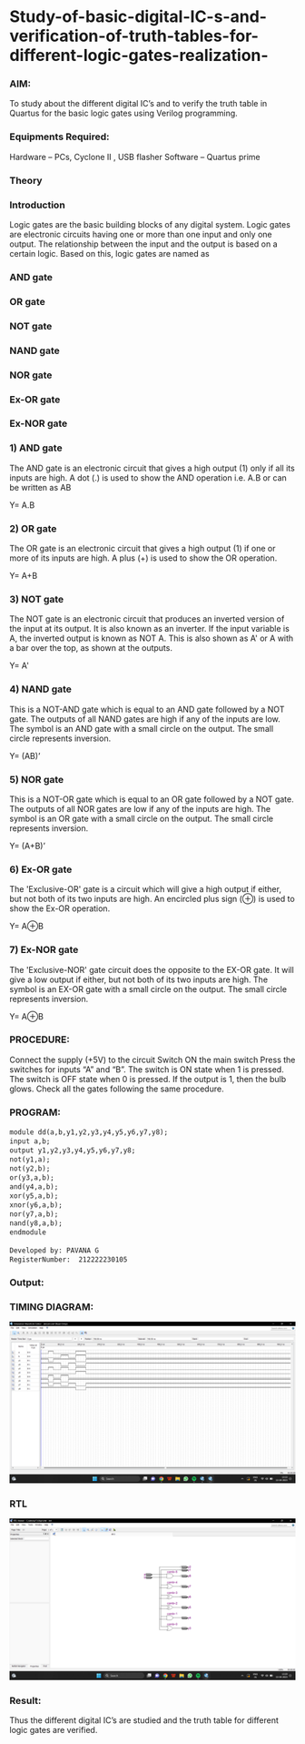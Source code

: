 # Study-of-basic-digital-IC-s-and-verification-of-truth-tables-for-different-logic-gates-realization-
### AIM:

To study about the different digital IC’s and to verify the truth table in Quartus for the basic logic gates using Verilog programming.

### Equipments Required:

Hardware – PCs, Cyclone II , USB flasher
Software – Quartus prime

### Theory
### Introduction

Logic gates are the basic building blocks of any digital system. Logic gates are electronic circuits having one or more than one input and only one output. The relationship between the input and the output is based on a certain logic. Based on this, logic gates are named as

### AND gate
### OR gate
### NOT gate
### NAND gate
### NOR gate
### Ex-OR gate
### Ex-NOR gate

### 1) AND gate

The AND gate is an electronic circuit that gives a high output (1) only if all its inputs are high. A dot (.) is used to show the AND operation i.e. A.B or can be written as AB

Y= A.B

### 2) OR gate

The OR gate is an electronic circuit that gives a high output (1) if one or more of its inputs are high. A plus (+) is used to show the OR operation.

Y= A+B

### 3) NOT gate

The NOT gate is an electronic circuit that produces an inverted version of the input at its output. It is also known as an inverter. If the input variable is A, the inverted output is known as NOT A. This is also shown as A' or A with a bar over the top, as shown at the outputs.

Y= A'

### 4) NAND gate

This is a NOT-AND gate which is equal to an AND gate followed by a NOT gate. The outputs of all NAND gates are high if any of the inputs are low. The symbol is an AND gate with a small circle on the output. The small circle represents inversion.

Y= (AB)’

### 5) NOR gate

This is a NOT-OR gate which is equal to an OR gate followed by a NOT gate. The outputs of all NOR gates are low if any of the inputs are high. The symbol is an OR gate with a small circle on the output. The small circle represents inversion.

Y= (A+B)’

### 6) Ex-OR gate

The 'Exclusive-OR' gate is a circuit which will give a high output if either, but not both of its two inputs are high. An encircled plus sign (⊕) is used to show the Ex-OR operation.

Y= A⊕B

### 7) Ex-NOR gate

The 'Exclusive-NOR' gate circuit does the opposite to the EX-OR gate. It will give a low output if either, but not both of its two inputs are high. The symbol is an EX-OR gate with a small circle on the output. The small circle represents inversion.

Y= A⊕B

### PROCEDURE:

Connect the supply (+5V) to the circuit
Switch ON the main switch
Press the switches for inputs “A” and “B”. The switch is ON state when 1 is pressed. The switch is OFF state when 0 is pressed.
If the output is 1, then the bulb glows.
Check all the gates following the same procedure.

### PROGRAM:
```
module dd(a,b,y1,y2,y3,y4,y5,y6,y7,y8);
input a,b;
output y1,y2,y3,y4,y5,y6,y7,y8;
not(y1,a);
not(y2,b);
or(y3,a,b);
and(y4,a,b);
xor(y5,a,b);
xnor(y6,a,b);
nor(y7,a,b);
nand(y8,a,b);
endmodule

Developed by: PAVANA G
RegisterNumber:  212222230105
```

### Output:
### TIMING DIAGRAM:
![Study-of-basic-digital-IC-s-and-verification-of-truth-tables-for-different-logic-gates-realization-](exp1a.png)

### RTL
![Study-of-basic-digital-IC-s-and-verification-of-truth-tables-for-different-logic-gates-realization-](exp1.png)

### Result:
Thus the different digital IC’s are studied and the truth table for different logic gates are verified.
